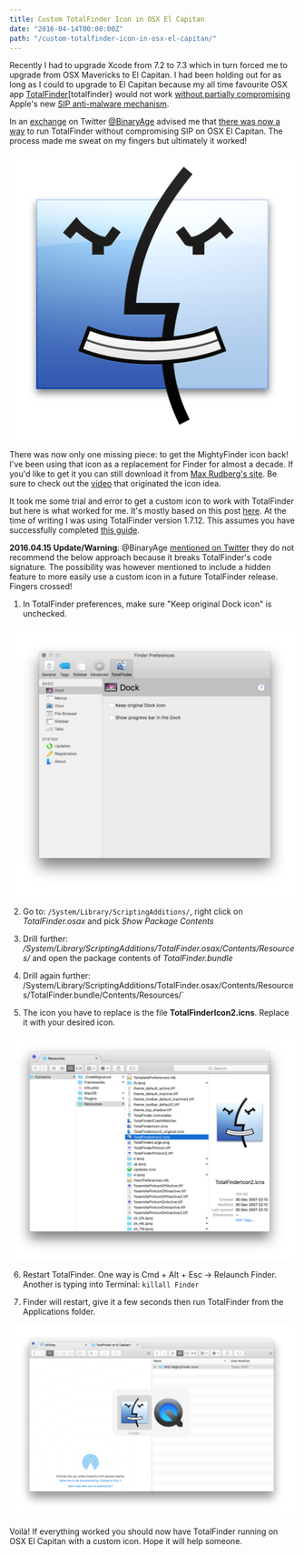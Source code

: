 ```yaml
---
title: Custom TotalFinder Icon in OSX El Capitan
date: "2016-04-14T00:00:00Z"
path: "/custom-totalfinder-icon-in-osx-el-capitan/"
---
```


Recently I had to upgrade Xcode from 7.2 to 7.3 which in turn forced me to upgrade from OSX
Mavericks to El Capitan. I had been holding out for as long as I could to upgrade to El Capitan
because my all time favourite OSX app [TotalFinder][totalfinder} would not work
[without partially compromising][tf-integrity] Apple's new [SIP anti-malware mechanism][apple-sec].

In an [exchange][4] on Twitter [@BinaryAge][5] advised me that [there was now a way][6] to run
TotalFinder without compromising SIP on OSX El Capitan. The process made me sweat on my fingers but
ultimately it worked!

![MightyFinder OSX icon by Max Rudberg](./mighty_finder.png)

There was now only one missing piece: to get the MightyFinder icon back! I've been using that icon
as a replacement for Finder for almost a decade. If you'd like to get it you can still download it
from [Max Rudberg's site][7]. Be sure to check out the [video][8] that originated the icon idea.

It took me some trial and error to get a custom icon to work with TotalFinder but here is what
worked for me. It's mostly based on this post [here][9]. At the time of writing I was using
TotalFinder version 1.7.12. This assumes you have successfully completed [this guide][6].

<strong>2016.04.15 Update/Warning</strong>: @BinaryAge [mentioned on Twitter][10] they do not
recommend the below approach because it breaks TotalFinder's code signature. The possibility was
however mentioned to include a hidden feature to more easily use a custom icon in a future
TotalFinder release. Fingers crossed!

1. In TotalFinder preferences, make sure "Keep original Dock icon" is unchecked.

![TotalFinder Preferences](./preferences.png)


2. Go to: `/System/Library/ScriptingAdditions/`, right click on *TotalFinder.osax* and pick
*Show Package Contents*

3. Drill further: <em>/System/Library/ScriptingAdditions/TotalFinder.osax/Contents/Resources/</em> and open the package contents of <em>TotalFinder.bundle</em>

4. Drill again further:
/System/Library/ScriptingAdditions/TotalFinder.osax/Contents/Resources/TotalFinder.bundle/Contents/Resources/`

5. The icon you have to replace is the file <strong>TotalFinderIcon2.icns</strong>. Replace it with
your desired icon.

![The location of TotalFinderIcon2.icns](./icon_location.png)

6. Restart TotalFinder. One way is Cmd + Alt + Esc -> Relaunch Finder. Another is typing into
Terminal: `killall Finder`

7. Finder will restart, give it a few seconds then run TotalFinder from the Applications folder.

![TotalFinder working on El Capitan with MightyFinder icon](./cmd_tab.png)

Voilà! If everything worked you should now have TotalFinder running on OSX El Capitan with a custom
icon. Hope it will help someone.


[totalfinder]: http://totalfinder.binaryage.com/
[tf-integrity]: http://totalfinder.binaryage.com/system-integrity-protection
[apple-sec]: https://developer.apple.com/library/mac/documentation/Security/Conceptual/System_Integrity_Protection_Guide/Introduction/Introduction.html
[4]: https://twitter.com/jonrh/status/720052256771547137
[5]: https://twitter.com/binaryage
[6]: http://totalfinder.binaryage.com/system-osax
[7]: http://www.maxrudberg.com/
[8]: http://www.dailymotion.com/video/x68k6z_free-animations-gates-vs-jobs_fun
[9]: http://discuss.binaryage.com/t/totalfinder-corrupted-after-icon-change-how-do-you-change-the-icon-then/1370
[10]: https://twitter.com/binaryage/status/720673757367369728
